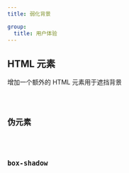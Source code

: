 ```yaml
---
title: 弱化背景

group:
  title: 用户体验
---
```


## HTML 元素

增加一个额外的 HTML 元素用于遮挡背景

<code src="./demo/Demo1.tsx" />

## 伪元素

<code src="./demo/Demo2.tsx" />

## box-shadow

<code src="./demo/Demo3.tsx" />

